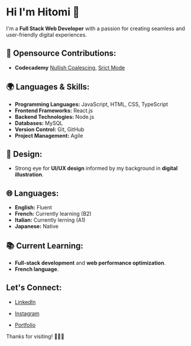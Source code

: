 # Hi I'm Hitomi 👋

I'm a **Full Stack Web Developer** with a passion for creating seamless and user-friendly digital experiences.

## 🍳 Opensource Contributions:
- **Codecademy** [Nullish Coalescing](https://www.codecademy.com/resources/docs/javascript/nullish-coalescing), [Srict Mode](https://www.codecademy.com/resources/docs/javascript/strict-mode)

## 🌍 Languages & Skills:
- **Programming Languages:** JavaScript, HTML, CSS, TypeScript
- **Frontend Frameworks:** React.js
- **Backend Technologies:** Node.js
- **Databases:** MySQL
- **Version Control:** Git, GitHub
- **Project Management:** Agile

## 🎨 Design:
- Strong eye for **UI/UX design** informed by my background in **digital illustration**.

## 🌐 Languages:
- **English:** Fluent
- **French:** Currently learning (B2)
- **Italian:** Currently lerning (A1)
- **Japanese:** Native

## 📚 Current Learning:
- **Full-stack development** and **web performance optimization**.
- **French language**.

## Let's Connect:
- [LinkedIn](https://www.linkedin.com/in/hitomi-yamamoto/)
- [Instagram](https://www.instagram.com/hitomi_illustrations)

- [Portfolio](https://hitomi-portfolio.netlify.app/)

Thanks for visiting! 👨‍💻✨
